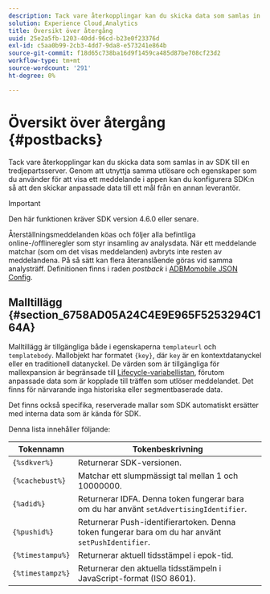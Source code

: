 ```yaml
---
description: Tack vare återkopplingar kan du skicka data som samlas in av SDK till en tredjepartsserver. Genom att utnyttja samma utlösare och egenskaper som du använder för att visa ett meddelande i appen kan du konfigurera SDK:n så att den skickar anpassade data till ett mål från en annan leverantör.
solution: Experience Cloud,Analytics
title: Översikt över återgång
uuid: 25e2a5fb-1203-40dd-96cd-b23e0f23376d
exl-id: c5aa0b99-2cb3-4dd7-9da8-e573241e864b
source-git-commit: f18d65c738ba16d9f1459ca485d87be708cf23d2
workflow-type: tm+mt
source-wordcount: '291'
ht-degree: 0%

---
```


# Översikt över återgång {#postbacks}

Tack vare återkopplingar kan du skicka data som samlas in av SDK till en tredjepartsserver. Genom att utnyttja samma utlösare och egenskaper som du använder för att visa ett meddelande i appen kan du konfigurera SDK:n så att den skickar anpassade data till ett mål från en annan leverantör.

>[!IMPORTANT]
>
>Den här funktionen kräver SDK version 4.6.0 eller senare.

Återställningsmeddelanden köas och följer alla befintliga online-/offlineregler som styr insamling av analysdata. När ett meddelande matchar (som om det visas meddelanden) avbryts inte resten av meddelandena. På så sätt kan flera återanslående göras vid samma analysträff. Definitionen finns i raden *postback* i [ADBMomobile JSON Config](/help/ios/configuration/json-config/json-config.md).

## Malltillägg {#section_6758AD05A24C4E9E965F5253294C164A}

Malltillägg är tillgängliga både i egenskaperna `templateurl` och `templatebody`. Mallobjekt har formatet `{key}`, där `key` är en kontextdatanyckel eller en traditionell datanyckel. De värden som är tillgängliga för mallexpansion är begränsade till [Lifecycle-variabellistan](/help/ios/metrics.md), förutom anpassade data som är kopplade till träffen som utlöser meddelandet. Det finns för närvarande inga historiska eller segmentbaserade data.

Det finns också specifika, reserverade mallar som SDK automatiskt ersätter med interna data som är kända för SDK.

Denna lista innehåller följande:

| Tokennamn | Tokenbeskrivning |
|--- |--- |
| `{%sdkver%}` | Returnerar SDK-versionen. |
| `{%cachebust%}` | Matchar ett slumpmässigt tal mellan 1 och 10000000. |
| `{%adid%}` | Returnerar IDFA. Denna token fungerar bara om du har använt `setAdvertisingIdentifier`. |
| `{%pushid%}` | Returnerar Push-identifierartoken. Denna token fungerar bara om du har använt `setPushIdentifier`. |
| `{%timestampu%}` | Returnerar aktuell tidsstämpel i epok-tid. |
| `{%timestampz%}` | Returnerar den aktuella tidsstämpeln i JavaScript-format (ISO 8601). |

